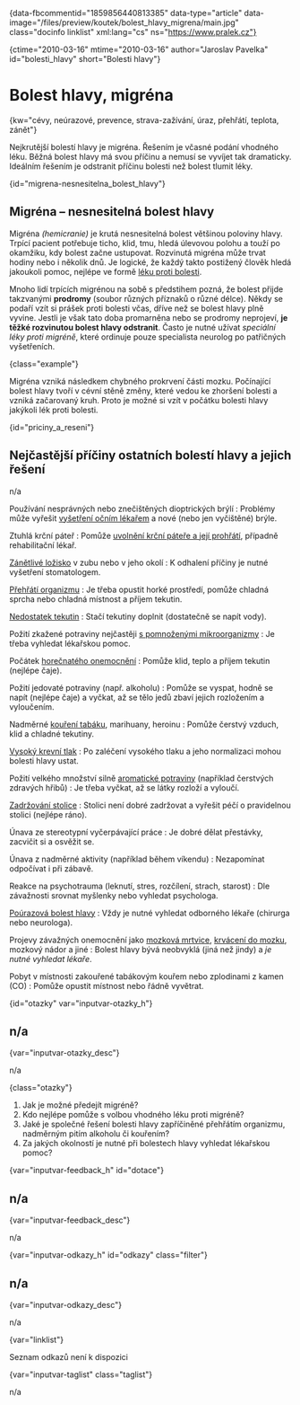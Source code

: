 
{data-fbcommentid="1859856440813385" data-type="article" data-image="/files/preview/koutek/bolest\_hlavy\_migrena/main.jpg" class="docinfo linklist" xml:lang="cs" ns="https://www.pralek.cz"}

{ctime="2010-03-16" mtime="2010-03-16" author="Jaroslav Pavelka" id="bolesti_hlavy" short="Bolesti hlavy"}

# Bolest hlavy, migréna

<!-- generated attribute kw by user_updatekw.sh on 2021-12-06, do not edit -->

{kw="cévy, neúrazové, prevence, strava-zažívání, úraz, přehřátí, teplota, zánět"}

Nejkrutější bolestí hlavy je migréna. Řešením je včasné podání vhodného léku. Běžná bolest hlavy má svou příčinu a nemusí se vyvíjet tak dramaticky. Ideálním řešením je odstranit příčinu bolesti než bolest tlumit léky.

{id="migrena-nesnesitelna\_bolest\_hlavy"}

## Migréna – nesnesitelná bolest hlavy

Migréna _(hemicranie)_ je krutá nesnesitelná bolest většinou poloviny hlavy. Trpící pacient potřebuje ticho, klid, tmu, hledá úlevovou polohu a touží po okamžiku, kdy bolest začne ustupovat. Rozvinutá migréna může trvat hodiny nebo i několik dnů. Je logické, že každý takto postižený člověk hledá jakoukoli pomoc, nejlépe ve formě [léku proti bolesti][1].

Mnoho lidí trpících migrénou na sobě s předstihem pozná, že bolest přijde takzvanými **prodromy** (soubor různých příznaků o různé délce). Někdy se podaří vzít si prášek proti bolesti včas, dříve než se bolest hlavy plně vyvine. Jestli je však tato doba promarněna nebo se prodromy neprojeví, **je těžké rozvinutou bolest hlavy odstranit**. Často je nutné užívat _speciální léky proti migréně_, které ordinuje pouze specialista neurolog po patřičných vyšetřeních.

{class="example"}

Migréna vzniká následkem chybného prokrvení části mozku. Počínající bolest hlavy tvoří v cévní stěně změny, které vedou ke zhoršení bolesti a vzniká začarovaný kruh. Proto je možné si vzít v počátku bolesti hlavy jakýkoli lék proti bolesti.

{id="priciny\_a\_reseni"}

## Nejčastější příčiny ostatních bolestí hlavy a jejich řešení

n/a

Používání nesprávných nebo znečištěných dioptrických brýlí
:   Problémy může vyřešit [vyšetření očním lékařem][2] a nové (nebo jen vyčištěné) brýle.

Ztuhlá krční páteř
:   Pomůže [uvolnění krční páteře a její prohřátí][3], případně rehabilitační lékař.

[Zánětlivé ložisko][4] v zubu nebo v jeho okolí
:   K odhalení příčiny je nutné vyšetření stomatologem.

[Přehřátí organizmu][5]
:   Je třeba opustit horké prostředí, pomůže chladná sprcha nebo chladná místnost a příjem tekutin.

[Nedostatek tekutin][6]
:   Stačí tekutiny doplnit (dostatečně se napít vody).

Požití zkažené potraviny nejčastěji [s pomnoženými mikroorganizmy][7]
:   Je třeba vyhledat lékařskou pomoc.

Počátek [horečnatého onemocnění][5]
:   Pomůže klid, teplo a příjem tekutin (nejlépe čaje).

Požití jedovaté potraviny (např. alkoholu)
:   Pomůže se vyspat, hodně se napít (nejlépe čaje) a vyčkat, až se tělo jedů zbaví jejich rozložením a vyloučením.

Nadměrné [kouření tabáku][8], marihuany, heroinu
:   Pomůže čerstvý vzduch, klid a chladné tekutiny.

[Vysoký krevní tlak][9]
:   Po zaléčení vysokého tlaku a jeho normalizaci mohou bolesti hlavy ustat.

Požití velkého množství silně [aromatické potraviny][10] (například čerstvých zdravých hřibů)
:   Je třeba vyčkat, až se látky rozloží a vyloučí.

[Zadržování stolice][11]
:   Stolici není dobré zadržovat a vyřešit péčí o pravidelnou stolici (nejlépe ráno).

Únava ze stereotypní vyčerpávající práce
:   Je dobré dělat přestávky, zacvičit si a osvěžit se.

Únava z nadměrné aktivity (například během víkendu)
:   Nezapomínat odpočívat i při zábavě.

Reakce na psychotrauma (leknutí, stres, rozčílení, strach, starost)
:   Dle závažnosti srovnat myšlenky nebo vyhledat psychologa.

[Poúrazová bolest hlavy][12]
:   Vždy je nutné vyhledat odborného lékaře (chirurga nebo neurologa).

Projevy závažných onemocnění jako [mozková mrtvice][13], [krvácení do mozku][14], mozkový nádor a jiné
:   Bolest hlavy bývá neobvyklá (jiná než jindy) a _je nutné vyhledat lékaře_.

Pobyt v místnosti zakouřené tabákovým kouřem nebo zplodinami z kamen (CO)
:   Pomůže opustit místnost nebo řádně vyvětrat.

{id="otazky" var="inputvar-otazky_h"}

## n/a

{var="inputvar-otazky_desc"}

n/a

{class="otazky"}

  1. Jak je možné předejít migréně?
  2. Kdo nejlépe pomůže s volbou vhodného léku proti migréně?
  3. Jaké je společné řešení bolesti hlavy zapříčiněné přehřátím organizmu, nadměrným pitím alkoholu či kouřením?
  4. Za jakých okolností je nutné při bolestech hlavy vyhledat lékařskou pomoc?

{var="inputvar-feedback_h" id="dotace"}

## n/a

{var="inputvar-feedback_desc"}

n/a

{var="inputvar-odkazy_h" id="odkazy" class="filter"}

## n/a

{var="inputvar-odkazy_desc"}

n/a

{var="linklist"}

Seznam odkazů není k dispozici

{var="inputvar-taglist" class="taglist"}

n/a

 [1]: analgetika
 [2]: nalehavost_vysetreni
 [3]: bolesti_v_zadech
 [4]: stadia_zanetu
 [5]: teplota
 [6]: prijem_tekutin
 [7]: bakterie
 [8]: koureni_cigaret
 [9]: krevni_tlak
 [10]: zdrave_traveni
 [11]: hemoroidy
 [12]: otres_mozku
 [13]: mrtvice
 [14]: subduralni_hematom

